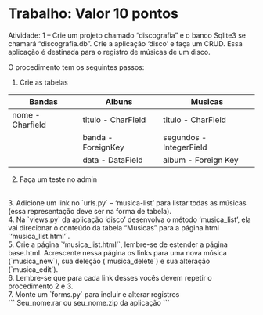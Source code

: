 # Trabalho: Valor 10 pontos

Atividade:
1 – Crie um projeto chamado “discografia” e o banco Sqlite3 se chamará
“discografia.db”. Crie a aplicação ‘disco’ e faça um CRUD. Essa aplicação
é destinada para o registro de músicas de um disco.

O procedimento tem os seguintes passos:

1.  Crie as tabelas
  
<table>
    <thead>  
        <tr> 
            <th>Bandas</th>
            <th>Albuns</th>
            <th>Musicas</th>
        </tr>  
    </thead>
    <tbody>
        <tr>
            <td>nome - Charfield</td>
            <td>titulo - CharField</td>
            <td>titulo - CharField </td>
        </tr>
        <tr>
            <td></td>
            <td>banda - ForeignKey</td>
            <td>segundos - IntegerField</td>
        </tr>
        <tr>
            <td></td>
            <td>data - DataField</td>
            <td>album - Foreign Key</td>
        </tr>
    </tbody>
</table>

2. Faça um teste no admin
<br>
3. Adicione um link no `urls.py` – ‘musica-list’ para listar todas as
músicas (essa representação deve ser na forma de tabela).
<br>
4. Na `views.py` da aplicação ‘disco’ desenvolva o método ‘musica_list’,
ela vai direcionar o conteúdo da tabela “Musicas” para a página html
`‘musica_list.html’`.
<br>
5. Crie a página `‘musica_list.html’`, lembre-se de estender a página
base.html. Acrescente nessa página os links para uma nova música
(`musica_new`), sua deleção (`musica_delete`) e sua alteração
(`musica_edit`).
<br>
6. Lembre-se que para cada link desses vocês devem repetir o procedimento
2 e 3.
<br>
7. Monte um `forms.py` para incluir e alterar registros
<br>
```
Seu_nome.rar ou seu_nome.zip da aplicação
```